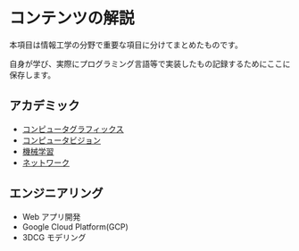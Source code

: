 # コンテンツの解説

本項目は情報工学の分野で重要な項目に分けてまとめたものです。

自身が学び、実際にプログラミング言語等で実装したもの記録するためにここに保存します。

## アカデミック

- [コンピュータグラフィックス](Academic/ComputerGraphics)
- [コンピュータビジョン](Academic/ComputerVision)
- [機械学習](Academic/ComputerVision)
- [ネットワーク](Academic/ComputerVision)

## エンジニアリング

- Web アプリ開発
- Google Cloud Platform(GCP)
- 3DCG モデリング
